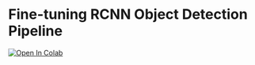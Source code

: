 # Fine-tuning RCNN Object Detection Pipeline

<a target="_blank" href="https://colab.research.google.com/github/unionai-oss/object-detection-computer-vision-pipeline/blob/main/tutorial.ipynb">
  <img src="https://colab.research.google.com/assets/colab-badge.svg" alt="Open In Colab"/>
</a>
